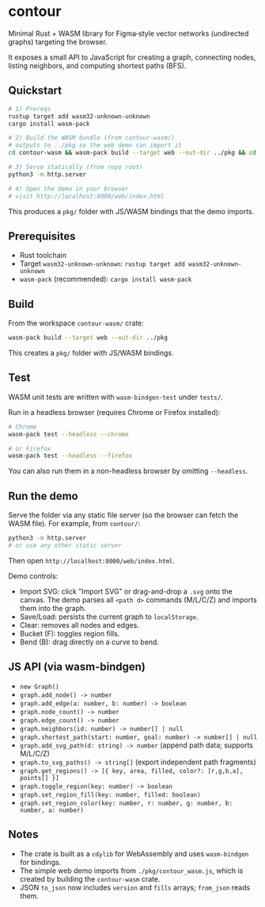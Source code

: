# contour

Minimal Rust + WASM library for Figma‑style vector networks (undirected graphs) targeting the browser.

It exposes a small API to JavaScript for creating a graph, connecting nodes, listing neighbors, and computing shortest paths (BFS).

## Quickstart

```bash
# 1) Prereqs
rustup target add wasm32-unknown-unknown
cargo install wasm-pack

# 2) Build the WASM bundle (from contour-wasm/)
# outputs to ../pkg so the web demo can import it
cd contour-wasm && wasm-pack build --target web --out-dir ../pkg && cd -

# 3) Serve statically (from repo root)
python3 -m http.server

# 4) Open the demo in your browser
# visit http://localhost:8000/web/index.html
```

This produces a `pkg/` folder with JS/WASM bindings that the demo imports.

## Prerequisites

- Rust toolchain
- Target `wasm32-unknown-unknown`: `rustup target add wasm32-unknown-unknown`
- `wasm-pack` (recommended): `cargo install wasm-pack`

## Build

From the workspace `contour-wasm/` crate:

```bash
wasm-pack build --target web --out-dir ../pkg
```

This creates a `pkg/` folder with JS/WASM bindings.

## Test

WASM unit tests are written with `wasm-bindgen-test` under `tests/`.

Run in a headless browser (requires Chrome or Firefox installed):

```bash
# Chrome
wasm-pack test --headless --chrome

# or Firefox
wasm-pack test --headless --firefox
```

You can also run them in a non-headless browser by omitting `--headless`.

## Run the demo

Serve the folder via any static file server (so the browser can fetch the WASM file). For example, from `contour/`:

```bash
python3 -m http.server
# or use any other static server
```

Then open `http://localhost:8000/web/index.html`.

Demo controls:
- Import SVG: click "Import SVG" or drag-and-drop a `.svg` onto the canvas. The demo parses all `<path d>` commands (M/L/C/Z) and imports them into the graph.
- Save/Load: persists the current graph to `localStorage`.
- Clear: removes all nodes and edges.
- Bucket (F): toggles region fills.
- Bend (B): drag directly on a curve to bend.

## JS API (via wasm-bindgen)

- `new Graph()`
- `graph.add_node() -> number`
- `graph.add_edge(a: number, b: number) -> boolean`
- `graph.node_count() -> number`
- `graph.edge_count() -> number`
- `graph.neighbors(id: number) -> number[] | null`
- `graph.shortest_path(start: number, goal: number) -> number[] | null`
- `graph.add_svg_path(d: string) -> number` (append path data; supports M/L/C/Z)
- `graph.to_svg_paths() -> string[]` (export independent path fragments)
- `graph.get_regions() -> [{ key, area, filled, color?: [r,g,b,a], points[] }]`
- `graph.toggle_region(key: number) -> boolean`
- `graph.set_region_fill(key: number, filled: boolean)`
- `graph.set_region_color(key: number, r: number, g: number, b: number, a: number)`

## Notes

- The crate is built as a `cdylib` for WebAssembly and uses `wasm-bindgen` for bindings.
- The simple web demo imports from `./pkg/contour_wasm.js`, which is created by building the `contour-wasm` crate.
- JSON `to_json` now includes `version` and `fills` arrays; `from_json` reads them.
